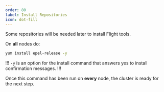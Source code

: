 ```yaml
---
order: 80
label: Install Repositories
icon: dot-fill
---
```


Some repositories will be needed later to install Flight tools.


On **all** nodes do:

```bash
yum install epel-release -y
```

!!!
`-y` is an option for the install command that answers yes to install confirmation messages. 
!!!


Once this command has been run on **every** node, the cluster is ready for the next step.